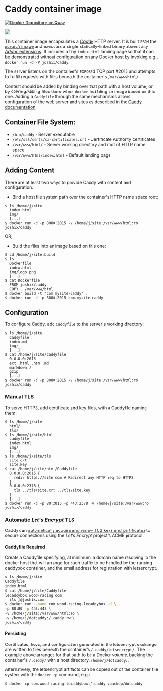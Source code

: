 # Caddy container image

[![Docker Repository on Quay](https://quay.io/repository/joshix/caddy/status "Docker Repository on Quay")](https://quay.io/repository/joshix/caddy)

[![](https://images.microbadger.com/badges/image/joshix/caddy.svg)][microbadger]

This container image encapsulates a [*Caddy*][caddy] HTTP server. It is built `FROM` the [*scratch* image][scratchimg] and executes a single statically-linked binary absent any [*Addon* extensions][caddons]. It includes a tiny `index.html` landing page so that it can be demonstrated without configuration on any Docker host by invoking e.g., `docker run -d -P joshix/caddy`.

The server listens on the container's `EXPOSE`d TCP port #2015 and attempts to fulfill requests with files beneath the container's `/var/www/html/`.

Content should be added by binding over that path with a host volume, or by `COPY`ing/`ADD`ing files there when `docker build`ing an image based on this one. Adding a `Caddyfile` through the same mechanisms allows configuration of the web server and sites as described in the [Caddy documentation][caddydocs].

## Container File System:

* `/bin/caddy` - Server executable
* `/etc/ssl/certs/ca-certificates.crt` - Certificate Authority certificates
* `/var/www/html/` - Server working directory and root of HTTP name space
* `/var/www/html/index.html` - Default landing page

## Adding Content

There are at least two ways to provide Caddy with content and configuration.

* Bind a host file system path over the container's HTTP name space root:

```
$ ls /home/j/site
  index.html
  img/
  [...]
$ docker run -d -p 8080:2015 -v /home/j/site:/var/www/html:ro joshix/caddy
```

OR,

* Build the files into an image based on this one:

```
$ cd /home/j/site.build
$ ls
  Dockerfile
  index.html
  img/logo.png
  [...]
$ cat Dockerfile
  FROM joshix/caddy
  COPY . /var/www/html
$ docker build -t "com.mysite-caddy" .
$ docker run -d -p 8080:2015 com.mysite-caddy
```

## Configuration

To configure Caddy, add `Caddyfile` to the server's working directory:

```
$ ls /home/j/site
  Caddyfile
  index.md
  img/
  [...]
$ cat /home/j/site/Caddyfile
  0.0.0.0:2015
  ext .html .htm .md
  markdown /
  gzip
  [...]
$ docker run -d -p 8080:2015 -v /home/j/site:/var/www/html:ro joshix/caddy
```

### Manual TLS

To serve HTTPS, add certificate and key files, with a Caddyfile naming them:

```
$ ls /home/j/site
  html/
  tls/
$ ls /home/j/site/html
  Caddyfile
  index.html
  img/
  [...]
$ ls /home/j/site/tls
  site.crt
  site.key
$ cat /home/j/site/html/Caddyfile
  0.0.0.0:2015 {
    redir https://site.com # Redirect any HTTP req to HTTPS
  }
  0.0.0.0:2378 {
    tls ../tls/site.crt ../tls/site.key
  }
  [...]
$ docker run -d -p 80:2015 -p 443:2378 -v /home/j/site:/var/www:ro joshix/caddy
```

### Automatic *Let's Encrypt* TLS

Caddy can [automatically acquire and renew TLS keys and certificates][caddyautotls] to secure connections using the *Let's Encrypt* project's ACME protocol.

#### Caddyfile Required

Create a Caddyfile specifying, at minimum, a domain name resolving to the docker host that will arrange for such traffic to be handled by the running caddybox container, and the email address for registration with letsencrypt.

```sh
$ ls /home/j/site
Caddyfile
index.html
$ cat /home/j/site/Caddyfile
lecaddybox.wood-racing.com
  tls j@joshix.com
$ docker run --name com.wood-racing.lecaddybox -d \
-p 80:80 -p 443:443 \
-v /home/j/site:/var/www/html:ro \
-v /home/j/dotcaddy:/.caddy:rw \
joshix/caddy
```

#### Persisting

Certificates, keys, and configuration generated in the letsencrypt exchange are written to files beneath the container’s `/.caddy/letsencrypt/`. The example above arranges for that path to be a Docker *volume*, backing the container's `/.caddy/` with a host directory, `/home/j/dotcaddy/`.

Alternatively, the letsencrypt artifacts can be copied out of the container file system with the `docker cp` command, e.g.:

```sh
$ docker cp com.wood-racing.lecaddybox:/.caddy /backup/dotcaddy
```


[caddons]: https://github.com/mholt/caddy/wiki/Extending-Caddy
[caddy]: https://caddyserver.com
[caddyautotls]: https://caddyserver.com/docs/automatic-https
[caddydocs]: https://caddyserver.com/docs
[microbadger]: https://microbadger.com/images/joshix/caddy "Get your own image badge on microbadger.com"
[scratchimg]: https://hub.docker.com/_/scratch/
